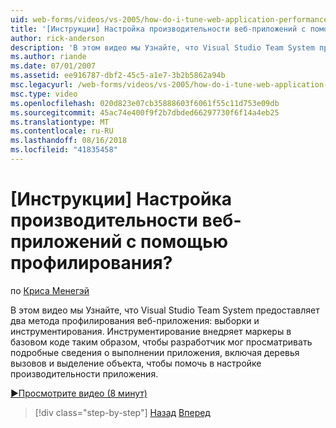 ```yaml
---
uid: web-forms/videos/vs-2005/how-do-i-tune-web-application-performance-with-profiling
title: '[Инструкции] Настройка производительности веб-приложений с помощью профилирования? | Документы Майкрософт'
author: rick-anderson
description: 'В этом видео мы Узнайте, что Visual Studio Team System предоставляет два метода профилирования веб-приложения: выборки и инструментирования. Инструментирование inje...'
ms.author: riande
ms.date: 07/01/2007
ms.assetid: ee916787-dbf2-45c5-a1e7-3b2b5862a94b
msc.legacyurl: /web-forms/videos/vs-2005/how-do-i-tune-web-application-performance-with-profiling
msc.type: video
ms.openlocfilehash: 020d823e07cb35888603f6061f55c11d753e09db
ms.sourcegitcommit: 45ac74e400f9f2b7dbded66297730f6f14a4eb25
ms.translationtype: MT
ms.contentlocale: ru-RU
ms.lasthandoff: 08/16/2018
ms.locfileid: "41835458"
---
```

<a name="how-do-i-tune-web-application-performance-with-profiling"></a>[Инструкции] Настройка производительности веб-приложений с помощью профилирования?
====================
по [Криса Менегэй](https://twitter.com/CMenegay)

В этом видео мы Узнайте, что Visual Studio Team System предоставляет два метода профилирования веб-приложения: выборки и инструментирования. Инструментирование внедряет маркеры в базовом коде таким образом, чтобы разработчик мог просматривать подробные сведения о выполнении приложения, включая деревья вызовов и выделение объекта, чтобы помочь в настройке производительности приложения.

[&#9654;Просмотрите видео (8 минут)](https://channel9.msdn.com/Blogs/ASP-NET-Site-Videos/how-do-i-tune-web-application-performance-with-profiling)

> [!div class="step-by-step"]
> [Назад](how-do-i-load-test-a-web-application.md)
> [Вперед](how-do-i-set-up-distributed-load-testing-for-high-volume-tests.md)
